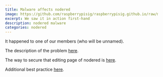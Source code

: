 ```yaml
---
title: Malware affects nodered
image: https://github.com/raspberrypisig/raspberrypisig.github.io/raw/master/assets/images/nodered-malware.png
excerpt: We saw it in action first-hand
description: nodered malware
categories: nodered
---
```


It happened to one of our members (who will be unnamed). 

The description of the problem [here](https://discourse.nodered.org/t/malware-infecting-unsecured-node-red-servers/3460).

The way to secure that editing page of nodered is [here](https://nodered.org/docs/security).

Additional best practice [here](https://github.com/node-red/cookbook.nodered.org/wiki/How-to-safely-expose-Node-RED-to-the-Internet).
